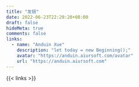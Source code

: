 ```yaml
---
title: "友链"
date: 2022-06-23T22:29:20+08:00
draft: false
hideMeta: true
comments: false
links:
  - name: "Anduin Xue"
    description: "let today = new Beginning();"
    avatar: "https://anduin.aiursoft.com/avatar"
    url: "https://anduin.aiursoft.com"
---
```


{{< links >}}
